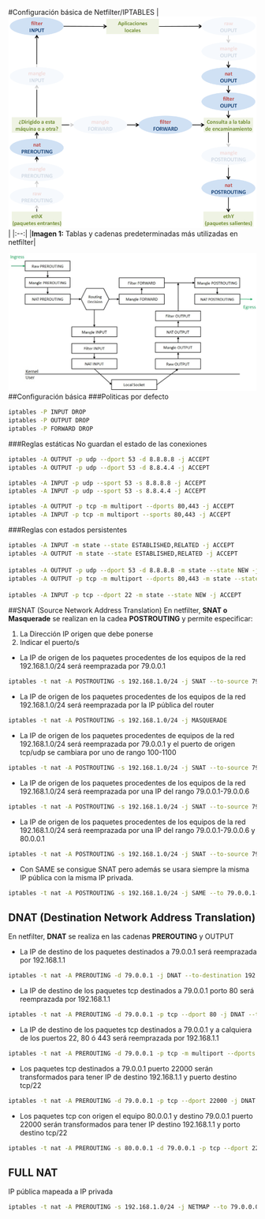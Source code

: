 #Configuración básica de Netfilter/IPTABLES
|![Tablas y cadenas predeterminadas más utilizadas en netfilter](netfilter_abreviado_003.png)|
|:--:|
|**Imagen 1:** Tablas y cadenas predeterminadas más utilizadas en netfilter|

![Tablas](tablas.jpg)
##Configuración básica
###Politicas por defecto
```bash title="Denegar por defecto (CleanUp Rules)"
iptables -P INPUT DROP
iptables -P OUTPUT DROP
iptables -P FORWARD DROP
```
###Reglas estáticas
No guardan el estado de las conexiones
```bash title="Salida"
iptables -A OUTPUT -p udp --dport 53 -d 8.8.8.8 -j ACCEPT
iptables -A OUTPUT -p udp --dport 53 -d 8.8.4.4 -j ACCEPT
```
```bash title="Entrada"
iptables -A INPUT -p udp --sport 53 -s 8.8.8.8 -j ACCEPT
iptables -A INPUT -p udp --sport 53 -s 8.8.4.4 -j ACCEPT
```
```bash title="Varios puertos al mismo tiempo"
iptables -A OUTPUT -p tcp -m multiport --dports 80,443 -j ACCEPT
iptables -A INPUT -p tcp -m multiport --sports 80,443 -j ACCEPT
```
###Reglas con estados persistentes
```bash title="Persistentes"
iptables -A INPUT -m state --state ESTABLISHED,RELATED -j ACCEPT
iptables -A OUTPUT -m state --state ESTABLISHED,RELATED -j ACCEPT

iptables -A OUTPUT -p udp --dport 53 -d 8.8.8.8 -m state --state NEW -j ACCEPT
iptables -A OUTPUT -p tcp -m multiport --dports 80,443 -m state --state NEW -j ACCEPT

iptables -A INPUT -p tcp --dport 22 -m state --state NEW -j ACCEPT
```
##SNAT (Source Network Address Translation)
En netfilter, **SNAT o Masquerade** se realizan en la cadea **POSTROUTING** y permite especificar:

1. La Dirección IP origen que debe ponerse
2. Indicar el puerto/s

- La IP de origen de los paquetes procedentes de los equipos de la red 192.168.1.0/24 será reemprazada por 79.0.0.1 
```bash 
iptables -t nat -A POSTROUTING -s 192.168.1.0/24 -j SNAT --to-source 79.0.0.1
```
- La IP de origen de los paquetes procedentes de los equipos de la red 192.168.1.0/24 será reemprazada por la IP pública del router
```bash hl_lines="1"
iptables -t nat -A POSTROUTING -s 192.168.1.0/24 -j MASQUERADE
```
- La IP de origen de los paquetes procedentes de equipos de la red 192.168.1.0/24 será reemprazada por 79.0.0.1 y el puerto de origen tcp/udp se cambiara por uno de rango 100-1100
```bash
iptables -t nat -A POSTROUTING -s 192.168.1.0/24 -j SNAT --to-source 79.0.0.1:100-1100
```
- La IP de origen de los paquetes procedentes de los equipos de la red 192.168.1.0/24 será reemprazada por una IP del rango 79.0.0.1-79.0.0.6
```bash
iptables -t nat -A POSTROUTING -s 192.168.1.0/24 -j SNAT --to-source 79.0.0.1-79.0.0.6
```
- La IP de origen de los paquetes procedentes de los equipos de la red 192.168.1.0/24 será reemprazada por una IP del rango 79.0.0.1-79.0.0.6 y 80.0.0.1
```bash 
iptables -t nat -A POSTROUTING -s 192.168.1.0/24 -j SNAT --to-source 79.0.0.1-79.0.0.6 --to-source 80.0.0.1
```
- Con SAME se consigue SNAT pero además se usara siempre la misma IP pública con la misma IP privada.
```bash 
iptables -t nat -A POSTROUTING -s 192.168.1.0/24 -j SAME --to 79.0.0.1-79.0.0.6
```
## DNAT (Destination Network Address Translation)
En netfilter, **DNAT** se realiza en las cadenas **PREROUTING** y OUTPUT
- La IP de destino de los paquetes destinados a 79.0.0.1 será reemprazada por 192.168.1.1
```bash
iptables -t nat -A PREROUTING -d 79.0.0.1 -j DNAT --to-destination 192.168.1.1
```
- La IP de destino de los paquetes tcp destinados a 79.0.0.1 porto 80 será reemprazada por 192.168.1.1
```bash
iptables -t nat -A PREROUTING -d 79.0.0.1 -p tcp --dport 80 -j DNAT --to-destination 192.168.1.1
```
- La IP de destino de los paquetes tcp destinados a 79.0.0.1 y a calquiera de los puertos 22, 80 ó 443 será reemprazada por 192.168.1.1
```bash
iptables -t nat -A PREROUTING -d 79.0.0.1 -p tcp -m multiport --dports 22,80,443 -j DNAT --to-destination 192.168.1.1
```
- Los paquetes tcp destinados a 79.0.0.1 puerto 22000 serán transformados para tener IP de destino 192.168.1.1 y puerto destino tcp/22
```bash
iptables -t nat -A PREROUTING -d 79.0.0.1 -p tcp --dport 22000 -j DNAT --to-destination 192.168.1.1:22
```
- Los paquetes tcp con origen el equipo 80.0.0.1 y destino 79.0.0.1 puerto 22000 serán transformados para tener IP destino 192.168.1.1 y porto destino tcp/22
```bash
iptables -t nat -A PREROUTING -s 80.0.0.1 -d 79.0.0.1 -p tcp --dport 22000 -j DNAT --to-destination 192.168.1.1:22
```
## FULL NAT
IP pública mapeada a IP privada
```bash
iptables -t nat -A PREROUTING -s 192.168.1.0/24 -j NETMAP --to 79.0.0.0/24
```
